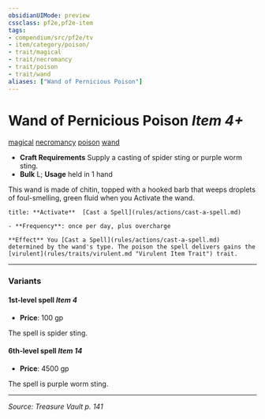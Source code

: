 ```yaml
---
obsidianUIMode: preview
cssclass: pf2e,pf2e-item
tags:
- compendium/src/pf2e/tv
- item/category/poison/
- trait/magical
- trait/necromancy
- trait/poison
- trait/wand
aliases: ["Wand of Pernicious Poison"]
---
```

# Wand of Pernicious Poison *Item 4+*  
[magical](magical.md "Magical Item Trait")  [necromancy](necromancy.md "Necromancy School Trait")  [poison](Reference/Rules/Traits/poison.md "Poison Effect Trait")  [wand](wand.md "Wand Item Trait")  

- **Craft Requirements** Supply a casting of spider sting or purple worm sting.
- **Bulk** L; **Usage** held in 1 hand

This wand is made of chitin, topped with a hooked barb that weeps droplets of foul-smelling, green fluid when you Activate the wand.

```ad-embed-ability
title: **Activate**  [Cast a Spell](rules/actions/cast-a-spell.md)

- **Frequency**: once per day, plus overcharge

**Effect** You [Cast a Spell](rules/actions/cast-a-spell.md) determined by the wand's type. The poison the spell delivers gains the [virulent](rules/traits/virulent.md "Virulent Item Trait") trait.
```

---

### Variants

#### 1st-level spell *Item 4*

- **Price**: 100 gp

The spell is spider sting.

#### 6th-level spell *Item 14*

- **Price**: 4500 gp

The spell is purple worm sting.

---
*Source: Treasure Vault p. 141*